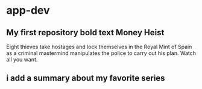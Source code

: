# app-dev
My first repository
**bold text** 
Money Heist
-----------
Eight thieves take hostages and lock themselves in the Royal Mint of Spain as a criminal mastermind manipulates the police to carry out his plan. Watch all you want.
## i add a summary about my favorite series

